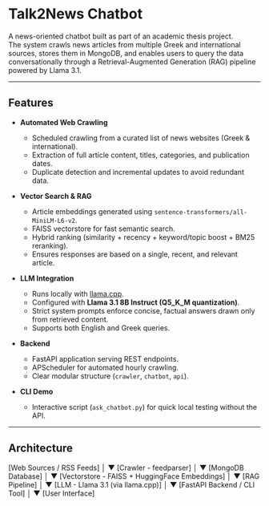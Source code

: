 # Talk2News Chatbot

A news-oriented chatbot built as part of an academic thesis project.  
The system crawls news articles from multiple Greek and international sources, stores them in MongoDB, and enables users to query the data conversationally through a Retrieval-Augmented Generation (RAG) pipeline powered by Llama 3.1.

---

##  Features

- **Automated Web Crawling**
  - Scheduled crawling from a curated list of news websites (Greek & international).
  - Extraction of full article content, titles, categories, and publication dates.
  - Duplicate detection and incremental updates to avoid redundant data.

- **Vector Search & RAG**
  - Article embeddings generated using `sentence-transformers/all-MiniLM-L6-v2`.
  - FAISS vectorstore for fast semantic search.
  - Hybrid ranking (similarity + recency + keyword/topic boost + BM25 reranking).
  - Ensures responses are based on a single, recent, and relevant article.

- **LLM Integration**
  - Runs locally with [llama.cpp](https://github.com/ggerganov/llama.cpp).
  - Configured with **Llama 3.1 8B Instruct (Q5_K_M quantization)**.
  - Strict system prompts enforce concise, factual answers drawn only from retrieved content.
  - Supports both English and Greek queries.

- **Backend**
  - FastAPI application serving REST endpoints.
  - APScheduler for automated hourly crawling.
  - Clear modular structure (`crawler`, `chatbot`, `api`).

- **CLI Demo**
  - Interactive script (`ask_chatbot.py`) for quick local testing without the API.

---
## Architecture
[Web Sources / RSS Feeds]
│
▼
[Crawler - feedparser]
│
▼
[MongoDB Database]
│
▼
[Vectorstore - FAISS + HuggingFace Embeddings]
│
▼
[RAG Pipeline]
│
▼
[LLM - Llama 3.1 (via llama.cpp)]
│
▼
[FastAPI Backend / CLI Tool]
│
▼
[User Interface]
